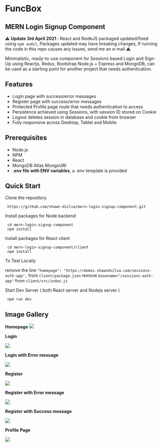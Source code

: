 # FuncBox
## MERN Login Signup Component

⚠ **Update 3rd April 2021** : React and NodeJS packaged updated/fixed using `npm audit`, Packages updated may have breaking changes, If running the code in this repo causes any issues, send me an e-mail ⚠

Minimalistic, ready-to-use component for Sessions based Login and Sign-Up using Reactjs, Redux, Bootstrap Node.js + Express and MongoDB, can be used as a starting point for another project that needs authentication.

## Features

- Login page with success/error messages
- Register page with success/error messages
- Protected Profile page route that needs authentication to access
- Persistence achieved using Sessions, with session ID stored on Cookie
- Logout deletes session in database and cookie from browser
- Fully responsive across Desktop, Tablet and Mobile


## Prerequisites

- Node.js
- NPM
- React
- MongoDB Atlas MongoURI
- **.env file with ENV variables**, a .env template is provided

## Quick Start

Clone the repository

```
 https://github.com/shawn-dsilva/mern-login-signup-component.git
```

Install packages for Node backend

```
 cd mern-login-signup-component
 npm install
```

Install packages for React client

```
 cd mern-login-signup-component/client
 npm install
```
To Test Locally

remove the line ```"homepage": "https://demos.shawndsilva.com/sessions-auth-app",```
from ```client/package.json```
remove ```basename="/sessions-auth-app"```
from ```client/src/index.js```


Start Dev Server ( both React server and Nodejs server )

```
 npm run dev
```

## Image Gallery

**Homepage**
<img src="https://i.imgur.com/mjdMhvd.png">

**Login**

<img src="https://i.imgur.com/FVRZcER.png">

**Login with Error message**

<img src="https://i.imgur.com/UQVkaZD.png">

**Register**

<img src="https://i.imgur.com/FDNERPS.png">

**Register with Error message**

<img src="https://i.imgur.com/uDj6axZ.png">

**Register with Success message**

<img src="https://i.imgur.com/82C8VQM.png">

**Profile Page**

<img src="https://i.imgur.com/JMi9yrH.png">
